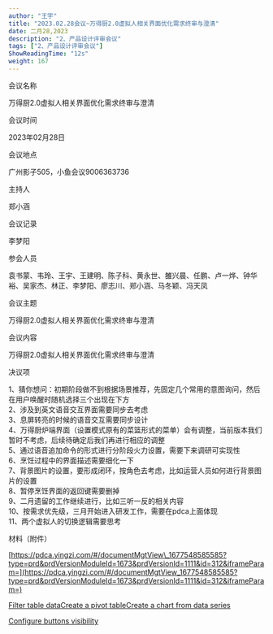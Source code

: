 ```yaml
---
author: "王宇"
title: "2023.02.28会议~万得厨2.0虚拟人相关界面优化需求终审与澄清"
date: 二月28,2023
description: "2、产品设计评审会议"
tags: ["2、产品设计评审会议"]
ShowReadingTime: "12s"
weight: 167
---
```

会议名称

万得厨2.0虚拟人相关界面优化需求终审与澄清

会议时间

2023年02月28日

会议地点

广州影子505，小鱼会议9006363736

主持人

郑小涵

会议记录

李梦阳

参会人员

袁书蒙、韦玲、王宇、王建明、陈子科、黄永世、雒兴晨、任鹏、卢一烨、钟华裕、吴家杰、林正、李梦阳、廖志川、郑小涵、马冬颖、冯天凤

会议主题

万得厨2.0虚拟人相关界面优化需求终审与澄清

会议内容

万得厨2.0虚拟人相关界面优化需求终审与澄清

决议项

1、猜你想问：初期阶段做不到根据场景推荐，先固定几个常用的意图询问，然后在用户唤醒时随机选择三个出现在下方  
2、涉及到英文语音交互界面需要同步去考虑   
3、息屏转亮的时候的语音交互需要同步设计  
4、万得厨炉端界面（设置模式原有的菜篮形式的菜单）会有调整，当前版本我们暂时不考虑，后续待确定后我们再进行相应的调整  
5、通过语音追加命令的形式进行分阶段火力设置，需要下来调研可实现性  
6、烹饪过程中的界面描述需要细化一下  
7、背景图片的设置，要形成闭环，按角色去考虑，比如运营人员如何进行背景图片的设置  
8、暂停烹饪界面的返回键需要删掉  
9、二月遗留的工作继续进行，比如三听一反的相关内容  
10、按需求优先级，三月开始进入研发工作，需要在pdca上面体现  
11、两个虚拟人的切换逻辑需要思考

材料（附件）

[https://pdca.yingzi.com/#/documentMgtView\_1677548585585?type=prd&prdVersionModuleId=1673&prdVersionId=1111&id=312&iframeParam=](https://pdca.yingzi.com/#/documentMgtView_1677548585585?type=prd&prdVersionModuleId=1673&prdVersionId=1111&id=312&iframeParam=)

[Filter table data](#)[Create a pivot table](#)[Create a chart from data series](#)

[Configure buttons visibility](/users/tfac-settings.action)